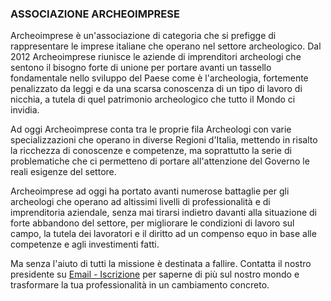 ### ASSOCIAZIONE ARCHEOIMPRESE 

Archeoimprese è un'associazione di categoria che si prefigge di rappresentare le imprese italiane che operano nel settore archeologico. Dal 2012 Archeoimprese riunisce le aziende di imprenditori archeologi che sentono il bisogno forte di unione per portare avanti un tassello fondamentale nello sviluppo del Paese come è l'archeologia, fortemente penalizzato da leggi e da una scarsa conoscenza di un tipo di lavoro di nicchia, a tutela 
di quel patrimonio archeologico che tutto il Mondo ci invidia.

Ad oggi Archeoimprese conta tra le proprie fila Archeologi con varie specializzazioni che operano in diverse Regioni d'Italia, mettendo in risalto la ricchezza di conoscenze e competenze, ma soprattutto la serie di problematiche che ci permetteno di portare all'attenzione del Governo le reali esigenze del settore.

Archeoimprese ad oggi ha portato avanti numerose battaglie per gli archeologi che operano ad altissimi livelli di professionalità e di imprenditoria aziendale, senza mai tirarsi indietro davanti alla situazione di forte abbandono del settore, per migliorare le condizioni di lavoro sul campo, la tutela dei lavoratori e il diritto ad un compenso equo in base alle competenze e agli investimenti fatti.

Ma senza l'aiuto di tutti la missione è destinata a fallire. Contatta il nostro presidente su [Email - Iscrizione](presidente@archeoimprese.it) per saperne di più sul nostro mondo e trasformare la tua professionalità in un cambiamento concreto.
